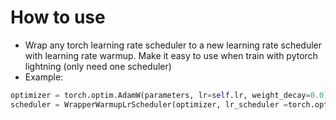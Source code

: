 # How to use
- Wrap any torch learning rate scheduler to a new learning rate scheduler with learning rate warmup. Make it easy to use when train with pytorch lightning (only need one scheduler)
- Example:
```python
optimizer = torch.optim.AdamW(parameters, lr=self.lr, weight_decay=0.0)
scheduler = WrapperWarmupLrScheduler(optimizer, lr_scheduler =torch.optim.lr_scheduler.MultiStepLR, warmup_epochs=5, milestones=[300, 600], gamma=0.1)
```